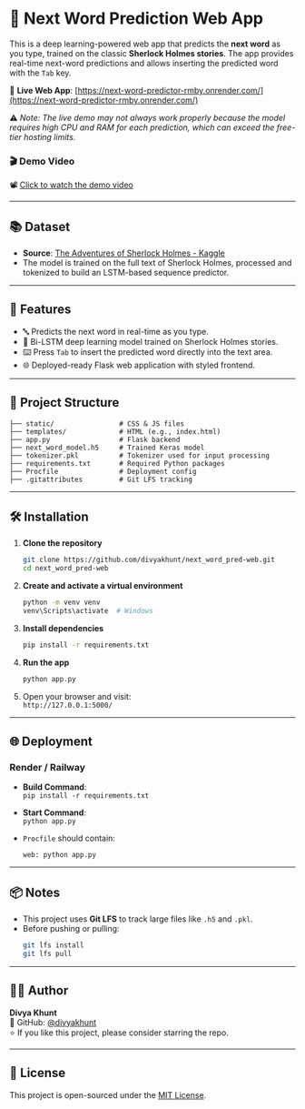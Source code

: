 # 🔮 Next Word Prediction Web App

This is a deep learning-powered web app that predicts the **next word** as you type, trained on the classic **Sherlock Holmes stories**. The app provides real-time next-word predictions and allows inserting the predicted word with the `Tab` key.


🔗 **Live Web App**: [https://next-word-predictor-rmby.onrender.com/](https://next-word-predictor-rmby.onrender.com/)

⚠️ _Note: The live demo may not always work properly because the model requires high CPU and RAM for each prediction, which can exceed the free-tier hosting limits._

### 🎬 Demo Video  
📽️ [Click to watch the demo video](https://drive.google.com/file/d/1-QAO7aA3q0S0fF5Dh7zhnBMnSWn8IKgM/view?usp=sharing)

---

## 📚 Dataset

- **Source**: [The Adventures of Sherlock Holmes - Kaggle](https://www.kaggle.com/datasets/cashncarry/the-adventures-of-sherlock-holmes)
- The model is trained on the full text of Sherlock Holmes, processed and tokenized to build an LSTM-based sequence predictor.

---

## 🚀 Features

- 🔤 Predicts the next word in real-time as you type.
- 🧠 Bi-LSTM deep learning model trained on Sherlock Holmes stories.
- ⌨️ Press `Tab` to insert the predicted word directly into the text area.
- 🌐 Deployed-ready Flask web application with styled frontend.

---

## 📁 Project Structure

```
├── static/                # CSS & JS files
├── templates/             # HTML (e.g., index.html)
├── app.py                 # Flask backend
├── next_word_model.h5     # Trained Keras model
├── tokenizer.pkl          # Tokenizer used for input processing
├── requirements.txt       # Required Python packages
├── Procfile               # Deployment config
├── .gitattributes         # Git LFS tracking
```

---

## 🛠️ Installation

1. **Clone the repository**
   ```bash
   git clone https://github.com/divyakhunt/next_word_pred-web.git
   cd next_word_pred-web
   ```

2. **Create and activate a virtual environment**
   ```bash
   python -m venv venv
   venv\Scripts\activate  # Windows
   ```

3. **Install dependencies**
   ```bash
   pip install -r requirements.txt
   ```

4. **Run the app**
   ```bash
   python app.py
   ```

5. Open your browser and visit:  
   `http://127.0.0.1:5000/`

---

## 🌐 Deployment

### Render / Railway

- **Build Command**:  
  `pip install -r requirements.txt`

- **Start Command**:  
  `python app.py`

- `Procfile` should contain:
  ```
  web: python app.py
  ```

---

## 📦 Notes

- This project uses **Git LFS** to track large files like `.h5` and `.pkl`.
- Before pushing or pulling:
  ```bash
  git lfs install
  git lfs pull
  ```

---

## 🙋‍♂️ Author

**Divya Khunt**  
🔗 GitHub: [@divyakhunt](https://github.com/divyakhunt)  
⭐ If you like this project, please consider starring the repo.

---

## 📜 License

This project is open-sourced under the [MIT License](LICENSE).

